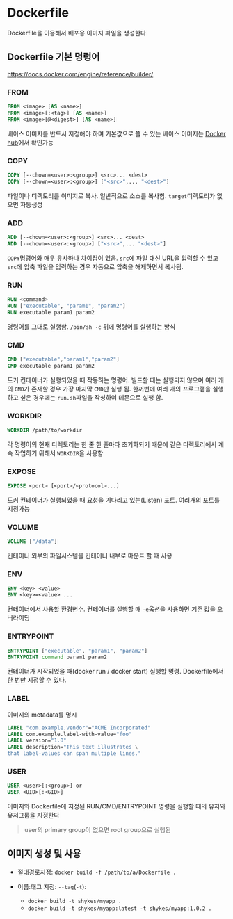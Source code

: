 # Dockerfile

Dockerfile을 이용해서 배포용 이미지 파일을 생성한다

## Dockerfile 기본 명령어

<https://docs.docker.com/engine/reference/builder/>

### FROM

```dockerfile
FROM <image> [AS <name>]
FROM <image>[:<tag>] [AS <name>]
FROM <image>[@<digest>] [AS <name>]
```

베이스 이미지를 반드시 지정해야 하며 기본값으로 쓸 수 있는 베이스 이미지는 [Docker hub](https://hub.docker.com/explore/)에서 확인가능

### COPY

```dockerfile
COPY [--chown=<user>:<group>] <src>... <dest>
COPY [--chown=<user>:<group>] ["<src>",... "<dest>"]
```

파일이나 디렉토리를 이미지로 복사. 일반적으로 소스를 복사함. `target`디렉토리가 없으면 자동생성

### ADD

```dockerfile
ADD [--chown=<user>:<group>] <src>... <dest>
ADD [--chown=<user>:<group>] ["<src>",... "<dest>"]
```

`COPY`명령어와 매우 유사하나 차이점이 있음.
`src`에 파일 대신 URL을 입력할 수 있고 `src`에 압축 파일을 입력하는 경우 자동으로 압축을 해제하면서 복사됨.

### RUN

```dockerfile
RUN <command>
RUN ["executable", "param1", "param2"]
RUN executable param1 param2
```

명령어를 그대로 실행함. `/bin/sh -c` 뒤에 명령어를 실행하는 방식

### CMD

```dockerfile
CMD ["executable","param1","param2"]
CMD executable param1 param2
```

도커 컨테이너가 실행되었을 때 작동하는 명령어. 빌드할 때는 실행되지 않으며 여러 개의 `CMD`가 존재할 경우 가장 마지막 `CMD`만 실행 됨. 한꺼번에 여러 개의 프로그램을 실행하고 싶은 경우에는 `run.sh`파일을 작성하여 데몬으로 실행 함.

### WORKDIR

```dockerfile
WORKDIR /path/to/workdir
```

각 명령어의 현재 디렉토리는 한 줄 한 줄마다 초기화되기 때문에  같은 디렉토리에서 계속 작업하기 위해서 `WORKDIR`을 사용함

### EXPOSE

```dockerfile
EXPOSE <port> [<port>/<protocol>...]
```

도커 컨테이너가 실행되었을 때 요청을 기다리고 있는(Listen) 포트. 여러개의 포트를 지정가능

### VOLUME

```dockerfile
VOLUME ["/data"]
```

컨테이너 외부의 파일시스템을 컨테이너 내부로 마운트 할 때 사용

### ENV

```dockerfile
ENV <key> <value>
ENV <key>=<value> ...
```

컨테이너에서 사용할 환경변수. 컨테이너를 실행할 때 `-e`옵션을 사용하면 기존 값을 오버라이딩

### ENTRYPOINT

```dockerfile
ENTRYPOINT ["executable", "param1", "param2"]
ENTRYPOINT command param1 param2
```

컨테이너가 시작되었을 때(docker run / docker start) 실행할 명령. Dockerfile에서 한 번만 지정할 수 있다.

### LABEL

이미지의 metadata를 명시

```dockerfile
LABEL "com.example.vendor"="ACME Incorporated"
LABEL com.example.label-with-value="foo"
LABEL version="1.0"
LABEL description="This text illustrates \
that label-values can span multiple lines."
```

### USER

```dockerfile
USER <user>[:<group>] or
USER <UID>[:<GID>]
```

이미지와 Dockerfile에 지정된 RUN/CMD/ENTRYPOINT 명령을 실행할 때의 유저와 유저그룹을 지정한다

> user의 primary group이 없으면 root group으로 실행됨

## 이미지 생성 및 사용

- 절대경로지정: `docker build -f /path/to/a/Dockerfile .`

- 이름:태그 지정: `--tag`(`-t`):
  - `docker build -t shykes/myapp .`
  - `docker build -t shykes/myapp:latest -t shykes/myapp:1.0.2 .`
